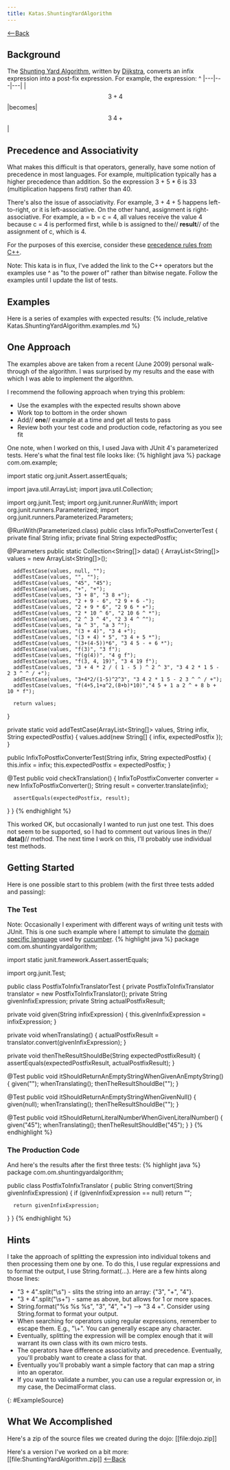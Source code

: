 ```yaml
---
title: Katas.ShuntingYardAlgorithm
---
```

[<--Back](Katas)
## Background
The [Shunting Yard Algorithm](http://en.wikipedia.org/wiki/Shunting_yard_algorithm), written by [Dijkstra](http://en.wikipedia.org/wiki/Edsger_Dijkstra), converts an infix expression into a post-fix expression. For example, the expression:
^
|---|---|---|
|$$ 3 + 4 $$|becomes|$$ 3\;4\;+ $$|

## Precedence and Associativity
What makes this difficult is that operators, generally, have some notion of precedence in most languages. For example, multiplication typically has a higher precedence than addition. So the expression 3 + 5 * 6 is 33 (multiplication happens first) rather than 40.

There's also the issue of associativity. For example, 3 + 4 + 5 happens left-to-right, or it is left-associative. On the other hand, assignment is right-associative. For example, a = b = c = 4, all values receive the value 4 because c = 4 is performed first, while b is assigned to the// **result**// of the assignment of c, which is 4.

For the purposes of this exercise, consider these [precedence rules from C++](http://en.wikipedia.org/wiki/Operators_in_C_and_C%2B%2B#Operator_precedence).

Note: This kata is in flux, I've added the link to the C++ operators but the examples use ^ as "to the power of" rather than bitwise negate. Follow the examples until I update the list of tests.

## Examples
Here is a series of examples with expected results:
{% include_relative Katas.ShuntingYardAlgorithm.examples.md %}

## One Approach
The examples above are taken from a recent (June 2009) personal walk-through of the algorithm. I was surprised by my results and the ease with which I was able to implement the algorithm. 

I recommend the following approach when trying this problem:
* Use the examples with the expected results shown above
* Work top to bottom in the order shown
* Add// **one**// example at a time and get all tests to pass
* Review both your test code and production code, refactoring as you see fit

One note, when I worked on this, I used Java with JUnit 4's parameterized tests. Here's what the final test file looks like:
{% highlight java %}
package com.om.example;

import static org.junit.Assert.assertEquals;

import java.util.ArrayList;
import java.util.Collection;

import org.junit.Test;
import org.junit.runner.RunWith;
import org.junit.runners.Parameterized;
import org.junit.runners.Parameterized.Parameters;

@RunWith(Parameterized.class)
public class InfixToPostfixConverterTest {
   private final String infix;
   private final String expectedPostfix;

   @Parameters
   public static Collection<String[]> data() {
      ArrayList<String[]> values = new ArrayList<String[]>();

      addTestCase(values, null, "");
      addTestCase(values, "", "");
      addTestCase(values, "45", "45");
      addTestCase(values, "+", "+");
      addTestCase(values, "3 + 8", "3 8 +");
      addTestCase(values, "2 + 9 - 6", "2 9 + 6 -");
      addTestCase(values, "2 + 9 * 6", "2 9 6 * +");
      addTestCase(values, "2 * 10 ^ 6", "2 10 6 ^ *");
      addTestCase(values, "2 ^ 3 ^ 4", "2 3 4 ^ ^");
      addTestCase(values, "a ^ 3", "a 3 ^");
      addTestCase(values, "(3 + 4)", "3 4 +");
      addTestCase(values, "(3 + 4) * 5", "3 4 + 5 *");
      addTestCase(values, "(3+(4-5))*6", "3 4 5 - + 6 *");
      addTestCase(values, "f(3)", "3 f");
      addTestCase(values, "f(g(4))", "4 g f");
      addTestCase(values, "f(3, 4, 19)", "3 4 19 f");
      addTestCase(values, "3 + 4 * 2 / ( 1 - 5 ) ^ 2 ^ 3", "3 4 2 * 1 5 - 2 3 ^ ^ / +");
      addTestCase(values, "3+4*2/(1-5)^2^3", "3 4 2 * 1 5 - 2 3 ^ ^ / +");
      addTestCase(values, "f(4+5,1+a^2,(8+b)*10)","4 5 + 1 a 2 ^ + 8 b + 10 * f");

      return values;
   }

   private static void addTestCase(ArrayList<String[]> values, String infix,
         String expectedPostfix) {
      values.add(new String[] { infix, expectedPostfix });
   }

   public InfixToPostfixConverterTest(String infix, String expectedPostfix) {
      this.infix = infix;
      this.expectedPostfix = expectedPostfix;
   }

   @Test
   public void checkTranslation() {
      InfixToPostfixConverter converter = new InfixToPostfixConverter();
      String result = converter.translate(infix);

      assertEquals(expectedPostfix, result);
   }
}
{% endhighlight %}

This worked OK, but occasionally I wanted to run just one test. This does not seem to be supported, so I had to comment out various lines in the// **data()**// method. The next time I work on this, I'll probably use individual test methods.

## Getting Started
Here is one possible start to this problem (with the first three tests added and passing):
### The Test
Note: Occasionally I experiment with different ways of writing unit tests with JUnit. This is one such example where I attempt to simulate the [domain specific language](http://www.martinfowler.com/bliki/BusinessReadableDSL.html) used by [cucumber](http://cukes.info/).
{% highlight java %}
package com.om.shuntingyardalgorithm;

import static junit.framework.Assert.assertEquals;

import org.junit.Test;

public class PostfixToInfixTranslatorTest {
   private PostfixToInfixTranslator translator = new PostfixToInfixTranslator();
   private String givenInfixExpression;
   private String actualPostfixResult;

   private void given(String infixExpression) {
      this.givenInfixExpression = infixExpression;
   }

   private void whenTranslating() {
      actualPostfixResult = translator.convert(givenInfixExpression);
   }

   private void thenTheResultShouldBe(String expectedPostfixResult) {
      assertEquals(expectedPostfixResult, actualPostfixResult);
   }

   @Test
   public void itShouldReturnAnEmptyStringWhenGivenAnEmptyString() {
      given("");
      whenTranslating();
      thenTheResultShouldBe("");
   }

   @Test
   public void itShouldReturnAnEmptyStringWhenGivenNull() {
      given(null);
      whenTranslating();
      thenTheResultShouldBe("");
   }

   @Test
   public void itShouldReturnLiteralNumberWhenGivenLiteralNumber() {
      given("45");
      whenTranslating();
      thenTheResultShouldBe("45");
   }
}
{% endhighlight %}

### The Production Code
And here's the results after the first three tests:
{% highlight java %}
package com.om.shuntingyardalgorithm;

public class PostfixToInfixTranslator {
   public String convert(String givenInfixExpression) {
      if (givenInfixExpression == null)
         return "";

      return givenInfixExpression;
   }
}
{% endhighlight %}

## Hints
I take the approach of splitting the expression into individual tokens and then processing them one by one. To do this, I use regular expressions and to format the output, I use String.format(...). Here are a few hints along those lines:
* "3 + 4".split("\\s") - slits the string into an array: {"3", "+", "4"}.
* "3  +  4".split("\\s+") - same as above, but allows for 1 or more spaces.
* String.format("%s %s %s", "3", "4", "+") --> "3 4 +". Consider using String.format to format your output.
* When searching for operators using regular expressions, remember to escape them. E.g., "\\+". You can generally escape any character.
* Eventually, splitting the expression will be complex enough that it will warrant its own class with its own micro tests.
* The operators have difference associativity and precedence. Eventually, you'll probably want to create a class for that.
* Eventually you'll probably want a simple factory that can map a string into an operator.
* If you want to validate a number, you can use a regular expression or, in my case, the DecimalFormat class.

{: #ExampleSource}
## What We Accomplished
Here's a zip of the source files we created during the dojo:
[[file:dojo.zip]]

Here's a version I've worked on a bit more:
[[file:ShuntingYardAlgorithm.zip]]
[<--Back](Katas)
